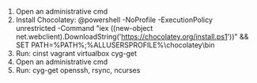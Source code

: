 1. Open an administrative cmd
2. Install Chocolatey: @powershell -NoProfile -ExecutionPolicy unrestricted -Command "iex ((new-object net.webclient).DownloadString('https://chocolatey.org/install.ps1'))" && SET PATH=%PATH%;%ALLUSERSPROFILE%\chocolatey\bin
3. Run: cinst vagrant virtualbox cyg-get
4. Open an administrative cmd
5. Run: cyg-get openssh, rsync, ncurses
